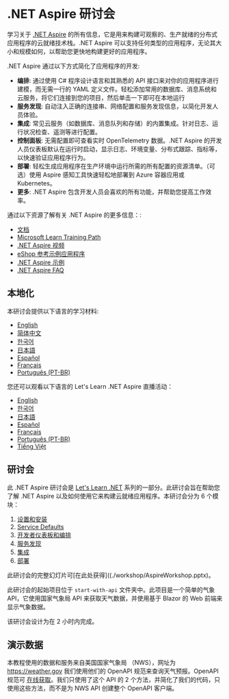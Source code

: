﻿# .NET Aspire 研讨会

学习关于 [.NET Aspire](https://learn.microsoft.com/dotnet/aspire/) 的所有信息，它是用来构建可观察的、生产就绪的分布式应用程序的云就绪技术栈。.NET Aspire 可以支持任何类型的应用程序，无论其大小和规模如何，以帮助您更快地构建更好的应用程序。

.NET Aspire 通过以下方式简化了应用程序的开发:

- **编排**: 通过使用 C# 程序设计语言和其熟悉的 API 接口来对你的应用程序进行建模，而无需一行的 YAML 定义文件。轻松添加常用的数据库、消息系统和云服务，将它们连接到您的项目，然后单击一下即可在本地运行 
- **服务发现**: 自动注入正确的连接串、网络配置和服务发现信息，以简化开发人员体验。
- **集成**: 常见云服务（如数据库、消息队列和存储）的内置集成。针对日志、运行状况检查、遥测等进行配置。
- **控制面板**: 无需配置即可查看实时 OpenTelemetry 数据。.NET Aspire 的开发人员仪表板默认在运行时启动，显示日志、环境变量、分布式跟踪、指标等，以快速验证应用程序行为。
- **部署**: 轻松生成应用程序在生产环境中运行所需的所有配置的资源清单。（可选）使用 Aspire 感知工具快速轻松地部署到 Azure 容器应用或 Kubernetes。
- **更多**: .NET Aspire 包含开发人员会喜欢的所有功能，并帮助您提高工作效率。

通过以下资源了解有关 .NET Aspire 的更多信息：:
- [文档](https://learn.microsoft.com/dotnet/aspire)
- [Microsoft Learn Training Path](https://learn.microsoft.com/training/paths/dotnet-aspire/)
- [.NET Aspire 视频](https://aka.ms/aspire/videos)
- [eShop 参考示例应用程序](https://github.com/dotnet/eshop)
- [.NET Aspire 示例](https://learn.microsoft.com/samples/browse/?expanded=dotnet&products=dotnet-aspire)
- [.NET Aspire FAQ](https://learn.microsoft.com/dotnet/aspire/reference/aspire-faq)

## 本地化

本研讨会提供以下语言的学习材料:

- [English](./README.md)
- [简体中文](./README.zh-cn.md)
- [한국어](./README.ko.md)
- [日本語](./README.jp.md)
- [Español](./README.es.md)
- [Français](./README.fr.md)
- [Português (PT-BR)](./README.pt-br.md)

您还可以观看以下语言的 Let's Learn .NET Aspire 直播活动：

- [English](https://www.youtube.com/watch?v=8i3FaHChh20)
- [한국어](https://www.youtube.com/watch?v=rTpNgMaVM6g)
- [日本語](https://www.youtube.com/watch?v=Cm7mqHZJIgc)
- [Español](https://www.youtube.com/watch?v=dd1Mc5bQZSo)
- [Français](https://www.youtube.com/watch?v=jJiqqVPDN4w)
- [Português (PT-BR)](https://www.youtube.com/watch?v=PUCU9ZOOgQ8)
- [Tiếng Việt](https://www.youtube.com/watch?v=48CWnYfTZhk)

## 研讨会

此 .NET Aspire 研讨会是 [Let's Learn .NET](https://aka.ms/letslearndotnet) 系列的一部分。此研讨会旨在帮助您了解 .NET Aspire 以及如何使用它来构建云就绪应用程序。本研讨会分为 6 个模块：

1. [设置和安装](./workshop/1-setup.md)
2. [Service Defaults](./workshop/2-servicedefaults.md)
3. [开发者仪表板和编排](./workshop/3-dashboard-apphost.md)
4. [服务发现](./workshop/4-servicediscovery.md)
5. [集成](./workshop/5-integrations.md)
6. [部署](./workshop/6-deployment.md)

此研讨会的完整幻灯片可[在此处获得]((./workshop/AspireWorkshop.pptx)。

此研讨会的起始项目位于 `start-with-api` 文件夹中。此项目是一个简单的气象 API，它使用国家气象局 API 来获取天气数据，并使用基于 Blazor 的 Web 前端来显示气象数据。

该研讨会设计为在 2 小时内完成。

## 演示数据

本教程使用的数据和服务来自美国国家气象局 （NWS），网址为 https://weather.gov 我们使用他们的 OpenAPI 规范来查询天气预报。OpenAPI 规范可 [在线获取](https://www.weather.gov/documentation/services-web-api)。我们只使用了这个 API 的 2 个方法，并简化了我们的代码，只使用这些方法，而不是为 NWS API 创建整个 OpenAPI 客户端。

